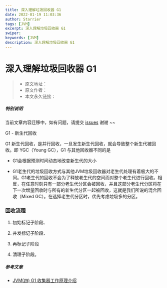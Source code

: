 ```yaml
---
title: 深入理解垃圾回收器 G1 
date: 2022-01-19 11:03:36
author: Starrier
tags: [JVM]
excerpt: 深入理解垃圾回收器 G1
swiper:
keywords: [JVM]
description: 深入理解垃圾回收器 G1
---
```


# 深入理解垃圾回收器 G1

> * 原文地址：[]()
> * 原文作者：[]()
> * 本文永久链接：[]()

##### **特别说明**

当前文章内容迁移中，如有问题，请提交 [issues](https://github.com/Starrier/starrier.github.io/issues) 谢谢 ~~

G1 - 新生代回收

G1 新生代回收，是并行回收，一旦发生新生代回收，就会导致整个新生代被回收。即 YGC（Young GC），G1 与其他回收器不同的是

- G1会根据预测时间动态地改变新生代的大小 
  
- G1老生代的垃圾回收方式与其他JVM垃圾回收器对老生代处理有着极大的不同。G1老生代的回收不会为了释放老生代的空间而对整个老生代进行回收。相反，在任意时刻只有一部分老生代分区会被回收，并且这部分老生代分区将在下一次增量回收时与所有的新生代分区一起被回收，这就是我们所说的混合回收（Mixed GC）。在选择老生代分区时，优先考虑垃圾多的分区。

### 回收流程

1. 初始标记子阶段、
   
2. 并发标记子阶段、
   
3. 再标记子阶段
   
4. 清理子阶段。

##### 参考文章

- [JVM(四) G1 收集器工作原理介绍 ](https://www.cnblogs.com/Benjious/p/10304799.html)
